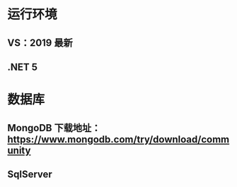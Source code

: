 # 运行环境
## VS：2019 最新
## .NET 5
# 数据库
## MongoDB  下载地址：https://www.mongodb.com/try/download/community
## SqlServer
